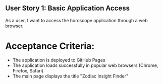 ## User Story 1: Basic Application Access
As a user, I want to access the horoscope application through a web browser.

# Acceptance Criteria:
* The application is deployed to GitHub Pages
* The application loads successfully in popular web browsers (Chrome, Firefox, Safari)
* The main page displays the title "Zodiac Insight Finder"
